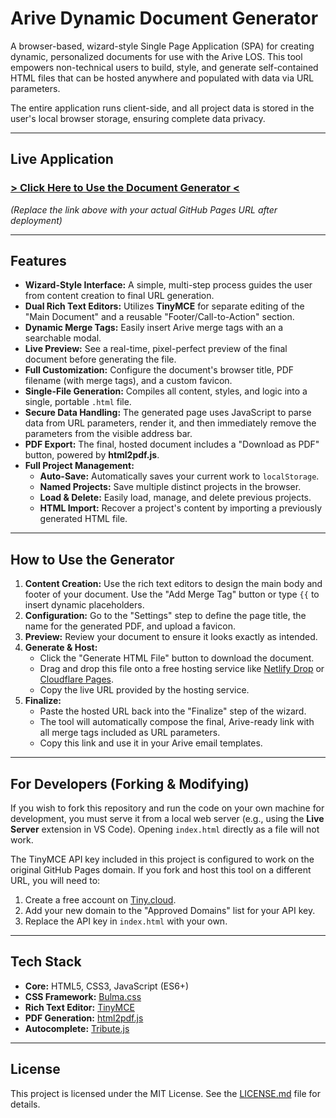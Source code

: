 # Arive Dynamic Document Generator

A browser-based, wizard-style Single Page Application (SPA) for creating dynamic, personalized documents for use with the Arive LOS. This tool empowers non-technical users to build, style, and generate self-contained HTML files that can be hosted anywhere and populated with data via URL parameters.

The entire application runs client-side, and all project data is stored in the user's local browser storage, ensuring complete data privacy.

---

## Live Application

### [**> Click Here to Use the Document Generator <**](https://your-github-username.github.io/your-repository-name/)

*(Replace the link above with your actual GitHub Pages URL after deployment)*

---

## Features

-   **Wizard-Style Interface:** A simple, multi-step process guides the user from content creation to final URL generation.
-   **Dual Rich Text Editors:** Utilizes **TinyMCE** for separate editing of the "Main Document" and a reusable "Footer/Call-to-Action" section.
-   **Dynamic Merge Tags:** Easily insert Arive merge tags with an a searchable modal.
-   **Live Preview:** See a real-time, pixel-perfect preview of the final document before generating the file.
-   **Full Customization:** Configure the document's browser title, PDF filename (with merge tags), and a custom favicon.
-   **Single-File Generation:** Compiles all content, styles, and logic into a single, portable `.html` file.
-   **Secure Data Handling:** The generated page uses JavaScript to parse data from URL parameters, render it, and then immediately remove the parameters from the visible address bar.
-   **PDF Export:** The final, hosted document includes a "Download as PDF" button, powered by **html2pdf.js**.
-   **Full Project Management:**
    -   **Auto-Save:** Automatically saves your current work to `localStorage`.
    -   **Named Projects:** Save multiple distinct projects in the browser.
    -   **Load & Delete:** Easily load, manage, and delete previous projects.
    -   **HTML Import:** Recover a project's content by importing a previously generated HTML file.

---

## How to Use the Generator

1.  **Content Creation:** Use the rich text editors to design the main body and footer of your document. Use the "Add Merge Tag" button or type `{{` to insert dynamic placeholders.
2.  **Configuration:** Go to the "Settings" step to define the page title, the name for the generated PDF, and upload a favicon.
3.  **Preview:** Review your document to ensure it looks exactly as intended.
4.  **Generate & Host:**
    -   Click the "Generate HTML File" button to download the document.
    -   Drag and drop this file onto a free hosting service like [Netlify Drop](https://drop.netlify.com/) or [Cloudflare Pages](https://pages.cloudflare.com/).
    -   Copy the live URL provided by the hosting service.
5.  **Finalize:**
    -   Paste the hosted URL back into the "Finalize" step of the wizard.
    -   The tool will automatically compose the final, Arive-ready link with all merge tags included as URL parameters.
    -   Copy this link and use it in your Arive email templates.

---

## For Developers (Forking & Modifying)

If you wish to fork this repository and run the code on your own machine for development, you must serve it from a local web server (e.g., using the **Live Server** extension in VS Code). Opening `index.html` directly as a file will not work.

The TinyMCE API key included in this project is configured to work on the original GitHub Pages domain. If you fork and host this tool on a different URL, you will need to:
1.  Create a free account on [Tiny.cloud](https://www.tiny.cloud/).
2.  Add your new domain to the "Approved Domains" list for your API key.
3.  Replace the API key in `index.html` with your own.

---

## Tech Stack

-   **Core:** HTML5, CSS3, JavaScript (ES6+)
-   **CSS Framework:** [Bulma.css](https://bulma.io/)
-   **Rich Text Editor:** [TinyMCE](https://www.tiny.cloud/)
-   **PDF Generation:** [html2pdf.js](https://github.com/eKoopmans/html2pdf.js)
-   **Autocomplete:** [Tribute.js](https://github.com/zurb/tribute)

---

## License

This project is licensed under the MIT License. See the [LICENSE.md](LICENSE.md) file for details.
